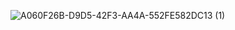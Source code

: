 ![A060F26B-D9D5-42F3-AA4A-552FE582DC13 (1)](https://github.com/user-attachments/assets/cb0fabcc-800a-485d-9121-bcd5dd92be14)
